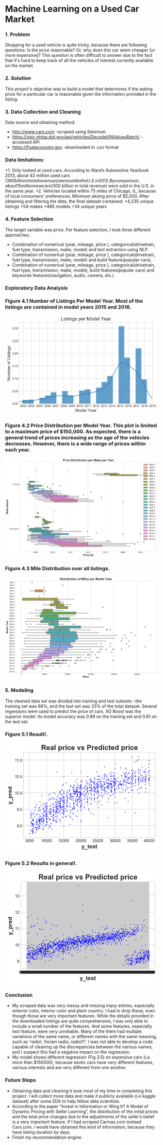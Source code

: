 # Machine Learning on a Used Car Market
### 1. Problem

Shopping for a used vehicle is quite tricky, because there are following questions: Is the price reasonable? Or, why does this car seem cheaper [or more expensive]? This question is often difficult to answer due to the fact that it's hard to keep track of all the vehicles of interest currently available on the market.

### 2. Solution

This project's objective was to build a model that determines if the asking price for a particular car is reasonable given the information provided in the listing. 

### 3. Data Collection and Cleaning

Data source and obtaining method:
+ http://www.cars.com -scraped using Selenium
+ https://vpic.nhtsa.dot.gov/api/vehicles/DecodeVINValuesBatch/ -accessed API
+ https://Fueleconomy.gov -downloaded in .csv format

### Data  limitations:

+1. Only looked at used cars. According to Ward’s Automotive Yearbook 2013, about 42 million used cars ($380 billion in total revenues) were sold in the U.S. in 2012. By comparison, about 15 million new cars ($300 billion in total revenue) were sold in the U.S. in the same year.
+2. Vehicles located within 75 miles of Chicago, IL, because of local consumers’ preferences.
Minimum aksing price of $5,000.
After obtaining and filtering the data, the final dataset contained:
+4,235 unique listings
+54 makes
+485 models
+34 unique years

### 4. Feature Selection

The target variable was price. For feature selection, I took three different approaches. 
+ Combination of numerical (year, mileage, price ), categorical(drivetrain, fuel type, transmission, make, model) and text extraction using NLP. 
+ Combination of numerical (year, mileage, price ), categorical(drivetrain, fuel type, transmission, make, model) and build feature(popular cars).
+ Combination of numerical (year, mileage, price ), categorical(drivetrain, fuel type, transmission, make, model),  build features(popular cars) and keywords features(navigation, audio, camera, etc.)

### Exploratory Data Analysis 

### Figure 4.1 Number of Listings Per Model Year. Most of the listings are contained in model years 2015 and  2016.

![alt text](/images/num_list "Logo Title Text 1")

### Figure 4.2 Price Distribution per Model Year. This plot is limited to a maximum price of $150,000. As expected, there is a general trend of prices increasing as the age of the vehicles decreases. However, there is a wide range of prices within each year.

![alt text](/images/price_dist_pmy "Logo Title Text 1")

### Figure 4.3 Mile Distribution  over all listings.

![alt text](/images/dist_mile_pmy "Logo Title Text 1")


### 5. Modeling

The cleaned data set was divided into training and test subsets--the training set was 66%, and the test set was 33% of the total dataset. 
Several regressors were used to predict the price of cars. XG Boost was the superior model. Its model accuracy was 0.89 on the training set and 0.81 on the test set.

### Figure 5.1 Result!.

![alt text](/images/result "Logo Title Text 1")

### Figure 5.2 Results in general!.

![alt text](/images/with_exotic "Logo Title Text 1")

### Conclusion
+ My scraped data was very messy and missing many entries, especially exterior color, interior color and plant country. I had to drop these, even though those are very important features.  While the details provided in the downloaded listings are quite comprehensive, I was only able to include a small number of the features. And some features, especially text feature, were very unreliable. Many of the them had multiple variations of the same name, or different names with the same meaning, such as 'radio!, fm/am radio, radio!!!'. I was not able to develop a code capable of cleaning up the discrepancies between the various names, and I suspect this had a negative impact on the regression. 
+ My model shows different regression (Fig 3.5) on expensive cars (i.e. more than $150000), because exotic cars have very different features, various interests and are very different from one another. 

### Future Steps

+ Obtaining data and cleaning it took most of my time in completing this project. I will collect more data and make it publicly available (i.e kaggle dataset) after some EDA to help fellow data scientists. 
+ According to the paper “Invest in Information or Wing It? A Model of Dynamic Pricing with Seller Learning”, the distribution of the initial prices and the total price changes due to the adjustments of the seller’s belief is a very important feature. If I had scraped Carmax.com instead Cars.com, i would have obtained this kind of information, because they have listing duration by days. 
+ Finish my recommendation engine. 

